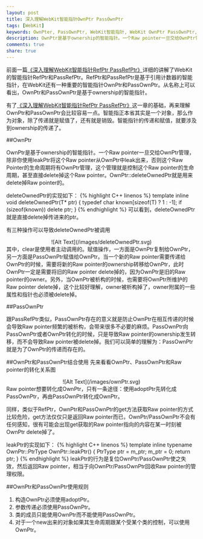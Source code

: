 ```yaml
---
layout: post
title: 深入理解WebKit智能指针OwnPtr PassOwnPtr
tags: [WebKit]
keywords: OwnPter, PassOwnPtr, WebKit智能指针, WebKit OwnPtr PassOwnPtr, WebKit OwnPtr, WebKit PassOwnPtr
description: OwnPtr是基于ownership的智能指针。一个Raw pointer一旦交给OwnPtr管理，除非你使用leakPtr将这个Raw pointer从OwnPtr中leak出来，否则这个Raw Pointer的生命周期将有OwnPtr管理，这个管理就是控制这个Raw pointer的生命周期，甚至直接delete掉这个Raw pointer。OwnPtr::deleteOwnedPtr就是用来delete掉Raw pointer的。跟PassRefPtr类似，PassOwnPtr存在的意义就是防止OwnPtr在相互传递的时候会导致Raw pointer频繁的被析构，会带来很多不必要的麻烦。PassOwnPtr向PassOwnPtr或者OwnPtr转化的时候，只是导致Raw pointer的ownership发生转移，而不会导致Raw pointer被delete掉。我们可以简单的理解为：PassOwnPtr就是为了OwnPtr的传递而存在的。
comments: true
share: true
---
```


前面一篇[《深入理解WebKit智能指针RefPtr PassRefPtr》](http://www.fenesky.com/blog/2014/06/18/webkit-smartPtr-RefPtr.html)详细的讲解了WebKit的智能指针RefPtr和PassRefPtr。RefPtr和PassRefPtr是基于引用计数器的智能指针，在WebKit还有一种重要的智能指针OwnPtr和PassOwnPtr。从名称上可以看出，OwnPtr和PassOwnPtr是基于ownership的智能指针。

有了[《深入理解WebKit智能指针RefPtr PassRefPtr》](http://www.fenesky.com/blog/2014/06/18/webkit-smartPtr-RefPtr.html)这一章的基础，再来理解OwnPtr和PassOwnPtr会比较容易一点。智能指正本省其实是一个对象，那么作为对象，除了传递就是赋值了，还有就是销毁。智能指针的传递和赋值，就要涉及到ownership的传递了。

##OwnPtr

OwnPtr是基于ownership的智能指针。一个Raw pointer一旦交给OwnPtr管理，除非你使用leakPtr将这个Raw pointer从OwnPtr中leak出来，否则这个Raw Pointer的生命周期将有OwnPtr管理，这个管理就是控制这个Raw pointer的生命周期，甚至直接delete掉这个Raw pointer。OwnPtr::deleteOwnedPtr就是用来delete掉Raw pointer的。
<p/>
deleteOwnedPtr的实现如下：
{% highlight C++ linenos %}
template <typename T> inline void deleteOwnedPtr(T* ptr)
{
    typedef char known[sizeof(T) ? 1 : -1];
    if (sizeof(known))
        delete ptr;
}
{% endhighlight %}
可以看到，deleteOwnedPtr就是直接delete掉传进来的ptr。
<p/>
有三种操作可以导致deleteOwnedPtr被调用

<div style="text-align:center" markdown="1">
![Alt Text](/images/deleteOwnedPtr.svg)
</div>
其中，clear是使用者主动调用的。赋值操作，一方面是OwnPtr复制给OwnPtr，另一方面是PassOwnPtr赋值给OwnPtr。当一个新的Raw pointer需要传递给OwnPtr的时候，需要将新的Raw pointer的ownership转移给OwnPtr，此时OwnPtr一定是需要将旧的Raw pointer delete掉的，因为OwnPtr是旧的Raw pointer的owner。另外，当OwnPtr被析构的时候，也需要将OwnPtr所维护的Raw pointer delete掉，这个比较好理解，owner被析构掉了，owner附属的一些属性和指针也必须被delete掉。

##PassOwnPtr

跟PassRefPtr类似，PassOwnPtr存在的意义就是防止OwnPtr在相互传递的时候会导致Raw pointer频繁的被析构，会带来很多不必要的麻烦。PassOwnPtr向PassOwnPtr或者OwnPtr转化的时候，只是导致Raw pointer的ownership发生转移，而不会导致Raw pointer被delete掉。我们可以简单的理解为：PassOwnPtr就是为了OwnPtr的传递而存在的。

##OwnPtr和PassOwnPtr结合使用
先来看看OwnPtr、PassOwnPtr和Raw pointer的转化关系图

<div style="text-align:center" markdown="1">
![Alt Text](/images/ownPtr.svg)
</div>
Raw pointer想要转化成OwnPtr，只有一条途径：使用adoptPtr先转化成PassOwnPtr，再由PassOwnPtr转化成OwnPtr。
<p/>

同样，类似于RefPtr，OwnPtr和PassOwnPtr的get方法获取Raw pointer的方式比较危险，get方法仅仅只是返回Raw pointer而已，OwnPtr/PassOwnPtr不会有任何感知，很有可能会出现get获取的Raw pointer指向的内容在某一时刻被OwnPtr delete掉了。
<p/>
leakPtr的实现如下：
{% highlight C++ linenos %}
template<typename T> inline typename OwnPtr<T>::PtrType OwnPtr<T>::leakPtr()
{
    PtrType ptr = m_ptr;
    m_ptr = 0;
    return ptr;
}
{% endhighlight %}
leakPtr的行为是复位OwnPtr/PassOwnPtr使之失效，然后返回Raw pointer，相当于向OwnPtr/PassOwnPtr回收Raw pointer的管理权限。


##OwnPtr和PassOwnPtr使用规则

1. 构造OwnPtr必须使用adoptPtr。
2. 参数传递必须使用PassOwnPtr。
3. 类的成员只能使用OwnPtr而不能使用PassOwnPtr。
4. 对于一个new出来的对象如果其生命周期跟某个受某个类的控制，可以使用OwnPtr。